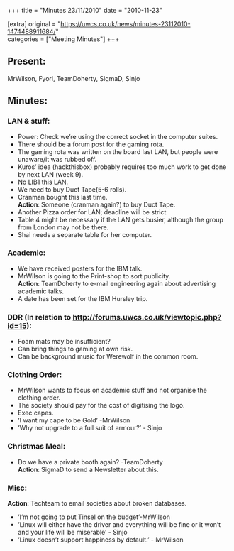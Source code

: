 +++
title = "Minutes 23/11/2010"
date = "2010-11-23"

[extra]
original = "https://uwcs.co.uk/news/minutes-23112010-1474488911684/"    
categories = ["Meeting Minutes"]
+++

## Present:

MrWilson, Fyorl, TeamDoherty, SigmaD, Sinjo

## Minutes:

### LAN & stuff:

  - Power: Check we’re using the correct socket in the computer suites.
  - There should be a forum post for the gaming rota.
  - The gaming rota was written on the board last LAN, but people were unaware/it was rubbed off.
  - Kuros’ idea (hackthisbox) probably requires too much work to get done by next LAN (week 9).
  - No LIB1 this LAN.
  - We need to buy Duct Tape(5-6 rolls).
  - Cranman bought this last time.  
    **Action**: Someone (cranman again?) to buy Duct Tape.
  - Another Pizza order for LAN; deadline will be strict
  - Table 4 might be necessary if the LAN gets busier, although the group from London may not be there.
  - Shai needs a separate table for her computer.

### Academic:

  - We have received posters for the IBM talk.
  - MrWilson is going to the Print-shop to sort publicity.  
    **Action**: TeamDoherty to e-mail engineering again about advertising academic talks.
  - A date has been set for the IBM Hursley trip.

### DDR (In relation to http://forums.uwcs.co.uk/viewtopic.php?id=15):

  - Foam mats may be insufficient?
  - Can bring things to gaming at own risk.
  - Can be background music for Werewolf in the common room.

### Clothing Order:

  - MrWilson wants to focus on academic stuff and not organise the clothing order.
  - The society should pay for the cost of digitising the logo.
  - Exec capes.
  - ’I want my cape to be Gold’ -MrWilson
  - ’Why not upgrade to a full suit of armour?’ - Sinjo

### Christmas Meal:

  - Do we have a private booth again? -TeamDoherty  
    **Action**: SigmaD to send a Newsletter about this.

### Misc:

**Action**: Techteam to email societies about broken databases.

  - ’I’m not going to put Tinsel on the budget’-MrWilson
  - ’Linux will either have the driver and everything will be fine or it won’t and your life will be miserable’ - Sinjo
  - ’Linux doesn’t support happiness by default.’ - MrWilson
